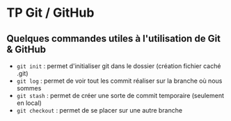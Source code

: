 # TP Git / GitHub

## Quelques commandes utiles à l'utilisation de Git & GitHub

* ```git init``` : permet d'initialiser git dans le dossier (création fichier caché .git)
* ```git log``` : permet de voir tout les commit réaliser sur la branche où nous sommes
* ```git stash``` : permet de créer une sorte de commit temporaire (seulement en local)
* ```git checkout``` : permet de se placer sur une autre branche 

